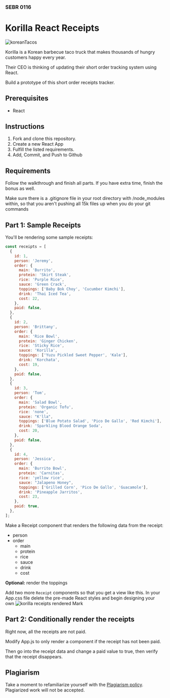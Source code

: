 ### SEBR 0116

# Korilla React Receipts

![koreanTacos](https://www.foodnetwork.com/content/dam/images/food/fullset/2014/4/16/0/DV1906H_Korean-Bulgogi-Taco-Recipe_s4x3.jpg)



Korilla is a Korean barbecue taco truck that makes thousands of hungry customers
happy every year.

Their CEO is thinking of updating their short order tracking system using React.

Build a prototype of this short order receipts tracker.

## Prerequisites

- React

## Instructions

1. Fork and clone this repository.
1. Create a new React App
1. Fulfill the listed requirements.
1. Add, Commit, and Push to Github

## Requirements

Follow the walkthrough and finish all parts. If you have extra time, finish the
bonus as well.

Make sure there is a .gitignore file in your root directory with /node_modules within, so that you aren't pushing all 15k files up when you do your git commands

## Part 1: Sample Receipts

You'll be rendering some sample receipts:

```js
const receipts = [
  {
    id: 1,
    person: 'Jeremy',
    order: {
      main: 'Burrito',
      protein: 'Skirt Steak',
      rice: 'Purple Rice',
      sauce: 'Green Crack',
      toppings: ['Baby Bok Choy', 'Cucumber Kimchi'],
      drink: 'Thai Iced Tea',
      cost: 22,
    },
    paid: false,
  },
  {
    id: 2,
    person: 'Brittany',
    order: {
      main: 'Rice Bowl',
      protein: 'Ginger Chicken',
      rice: 'Sticky Rice',
      sauce: 'Korilla',
      toppings: ['Yuzu Pickled Sweet Pepper', 'Kale'],
      drink: 'Korchata',
      cost: 19,
    },
    paid: false,
  },
  {
    id: 3,
    person: 'Tom',
    order: {
      main: 'Salad Bowl',
      protein: 'Organic Tofu',
      rice: 'none',
      sauce: "K'lla",
      toppings: ['Blue Potato Salad', 'Pico De Gallo', 'Red Kimchi'],
      drink: 'Sparkling Blood Orange Soda',
      cost: 20,
    },
    paid: false,
  },
  {
    id: 4,
    person: 'Jessica',
    order: {
      main: 'Burrito Bowl',
      protein: 'Carnitas',
      rice: 'yellow rice',
      sauce: "Jalapeno Honey",
      toppings: ['Grilled Corn', 'Pico De Gallo', 'Guacamole'],
      drink: 'Pineapple Jarritos',
      cost: 23,
    },
    paid: true,
  },
];
```

Make a Receipt component that renders the following data from the receipt:

- person
- order
  - main
  - protein
  - rice
  - sauce
  - drink
  - cost

**Optional:** render the toppings

Add two more `Receipt` components so that you get a view like this.  In your App.css file delete the pre-made React styles and begin designing your own
![korilla receipts rendered Mark](https://i.imgur.com/27V4KW8.png)

## Part 2: Conditionally render the receipts

Right now, all the receipts are not paid.

Modify App.js to only render a component if the receipt
has not been paid.

Then go into the receipt data and change a paid value to true, then verify that
the receipt disappears.



## Plagiarism

Take a moment to refamiliarize yourself with the
[Plagiarism policy](https://git.generalassemb.ly/DC-WDI/Administrative/blob/master/plagiarism.md).
Plagiarized work will not be accepted.
